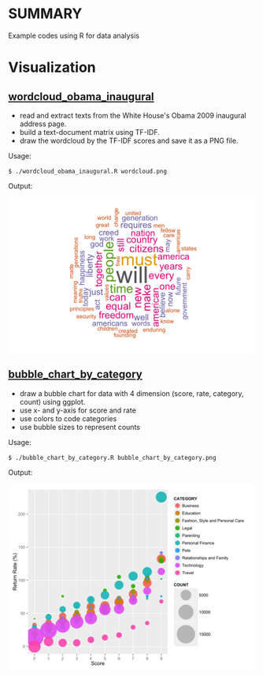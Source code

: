 # SUMMARY
Example codes using R for data analysis

# Visualization
## [wordcloud_obama_inaugural](/visualization/wordcloud_obama_inaugural/wordcloud_obama_inaugural.R)
* read and extract texts from the White House's Obama 2009 inaugural address page.
* build a text-document matrix using TF-IDF.
* draw the wordcloud by the TF-IDF scores and save it as a PNG file.

Usage:

    $ ./wordcloud_obama_inaugural.R wordcloud.png

Output:

![Wordcloud](/visualization/wordcloud_obama_inaugural/wordcloud_obama_inaugural.png)

## [bubble_chart_by_category](/visualization/bubble_chart_by_category/bubble_chart_by_category.R)
* draw a bubble chart for data with 4 dimension (score, rate, category, count) using ggplot.
* use x- and y-axis for score and rate
* use colors to code categories
* use bubble sizes to represent counts

Usage:

    $ ./bubble_chart_by_category.R bubble_chart_by_category.png

Output:

![Wordcloud](/visualization/bubble_chart_by_category/bubble_chart_by_category.png)
